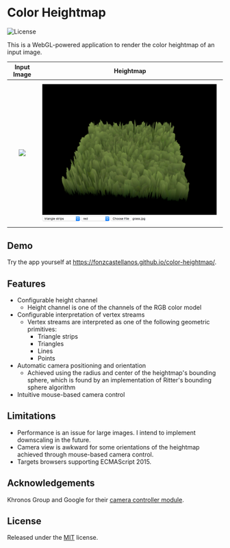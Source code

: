 # Color Heightmap

![License](https://img.shields.io/github/license/fonzcastellanos/color-heightmap)

This is a WebGL-powered application to render the color heightmap of an input image. 

Input Image                | Heightmap
:-------------------------:|:-------------------------:
![](grass.jpg)  |  ![](heightmap.png)

## Demo
Try the app yourself at https://fonzcastellanos.github.io/color-heightmap/.

## Features
- Configurable height channel
  - Height channel is one of the channels of the RGB color model
- Configurable interpretation of vertex streams
  - Vertex streams are interpreted as one of the following geometric primitives:
    - Triangle strips
    - Triangles
    - Lines
    - Points
- Automatic camera positioning and orientation 
  - Achieved using the radius and center of the heightmap's bounding sphere, which is found by an implementation of Ritter's bounding sphere algorithm
- Intuitive mouse-based camera control

## Limitations
- Performance is an issue for large images. I intend to implement downscaling in the future.
- Camera view is awkward for some orientations of the heightmap achieved through mouse-based camera control.
- Targets browsers supporting ECMAScript 2015.

## Acknowledgements
Khronos Group and Google for their [camera controller module](https://github.com/KhronosGroup/WebGL/blob/master/sdk/demos/google/resources/cameracontroller.js).

## License
Released under the [MIT](LICENSE.txt) license.